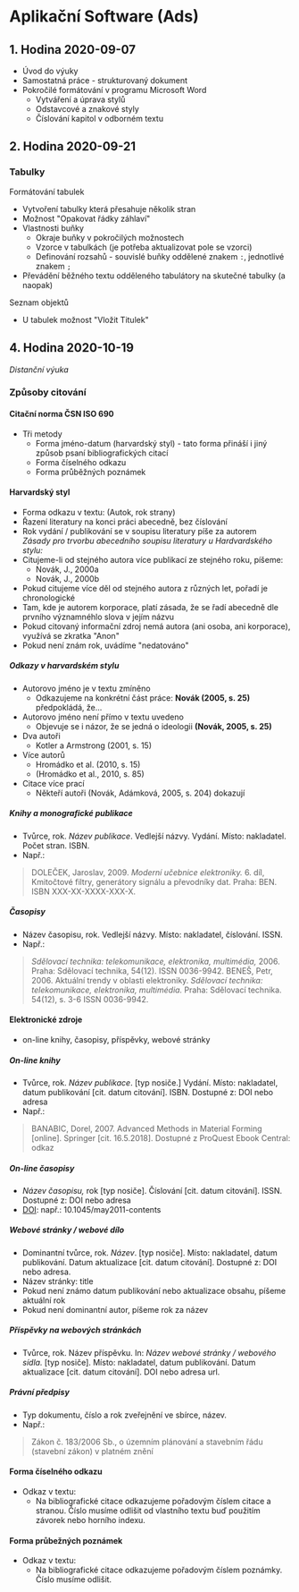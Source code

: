 # Aplikační Software (Ads)

## 1. Hodina 2020-09-07

- Úvod do výuky
- Samostatná práce - strukturovaný dokument
- Pokročilé formátování v programu Microsoft Word
	- Vytváření a úprava stylů
	- Odstavcové a znakové styly
	- Číslování kapitol v odborném textu

## 2. Hodina 2020-09-21

### Tabulky

Formátování tabulek

- Vytvoření tabulky která přesahuje několik stran
- Možnost "Opakovat řádky záhlaví"
- Vlastnosti buňky
	- Okraje buňky v pokročilých možnostech
	- Vzorce v tabulkách (je potřeba aktualizovat pole se vzorci)
	- Definování rozsahů - souvislé buňky oddělené znakem `:`, jednotlivé znakem `;`
- Převádění běžného textu odděleného tabulátory na skutečné tabulky (a naopak)

Seznam objektů

- U tabulek možnost "Vložit Titulek"

## 4. Hodina 2020-10-19
*Distanční výuka*

### Způsoby citování

#### Citační norma ČSN ISO 690

* Tři metody
	* Forma jméno-datum (harvardský styl) - tato forma přináší i jiný způsob psaní bibliografických citací
	* Forma číselného odkazu
	* Forma průběžných poznámek 

#### Harvardský styl

* Forma odkazu v textu: (Autok, rok strany)
* Řazení literatury na konci práci abecedně, bez číslování
* Rok vydání / publikování se v soupisu literatury píše za autorem  
*Zásady pro trvorbu abecedního soupisu literatury u Hardvardského stylu:*  
* Citujeme-li od stejného autora více publikací ze stejného roku, píšeme:
	* Novák, J., 2000a
	* Novák, J., 2000b
* Pokud citujeme více děl od stejného autora z různých let, pořadí je chronologické
* Tam, kde je autorem korporace, platí zásada, že se řadí abecedně dle prvního významnéhlo slova v jejím názvu
* Pokud citovaný informační zdroj nemá autora (ani osoba, ani korporace), využívá se zkratka "Anon"
* Pokud není znám rok, uvádíme "nedatováno"

##### Odkazy v harvardském stylu

* Autorovo jméno je v textu zmíněno
	* Odkazujeme na konkrétní část práce: **Novák (2005, s. 25)** předpokládá, že...
* Autorovo jméno není přímo v textu uvedeno
	* Objevuje se i názor, že se jedná o ideologii **(Novák, 2005, s. 25)**
* Dva autoři
	* Kotler a Armstrong (2001, s. 15)
* Více autorů
	* Hromádko et al. (2010, s. 15)
	* (Hromádko et al., 2010, s. 85)
* Citace více prací
	* Někteří autoři (Novák, Adámková, 2005, s. 204) dokazují

##### Knihy a monografické publikace

* Tvůrce, rok. *Název publikace*. Vedlejší názvy. Vydání. Místo: nakladatel. Počet stran. ISBN.
* Např.:

> DOLEČEK, Jaroslav, 2009. *Moderní učebnice elektroniky.* 6. díl, Kmitočtové filtry, generátory signálu a převodníky dat. Praha: BEN. ISBN XXX-XX-XXXX-XXX-X.

##### Časopisy

* Název časopisu, rok. Vedlejší názvy. Místo: nakladatel, číslování. ISSN.
* Např.:

> *Sdělovací technika: telekomunikace, elektronika, multimédia,* 2006. Praha: Sdělovací technika, 54(12). ISSN 0036-9942.
> BENEŠ, Petr, 2006. Aktuální trendy v oblasti elektroniky. *Sdělovací technika: telekomunikace, elektronika, multimédia.* Praha: Sdělovací technika. 54(12), s. 3-6 ISSN 0036-9942.

#### Elektronické zdroje

* on-line knihy, časopisy, příspěvky, webové stránky

##### On-line knihy

* Tvůrce, rok. *Název publikace*. [typ nosiče.] Vydání. Místo: nakladatel, datum publikování [cit. datum citování]. ISBN. Dostupné z: DOI nebo adresa
* Např.:

> BANABIC, Dorel, 2007. Advanced Methods in Material Forming [online].
> Springer [cit. 16.5.2018]. Dostupné z ProQuest Ebook Central: odkaz

##### On-line časopisy

* *Název časopisu,* rok [typ nosiče]. Číslování [cit. datum citování]. ISSN. Dostupné z: DOI nebo adresa
* [DOI](https://cs.wikipedia.org/wiki/Digital_object_identifier): např.: 10.1045/may2011-contents

##### Webové stránky / webové dílo

* Dominantní tvůrce, rok. *Název*. [typ nosiče]. Místo: nakladatel, datum publikování. Datum aktualizace [cit. datum citování]. Dostupné z: DOI nebo adresa.
* Název stránky: title
* Pokud není známo datum publikování nebo aktualizace obsahu, píšeme aktuální rok
* Pokud není dominantní autor, píšeme rok za název

##### Příspěvky na webových stránkách

* Tvůrce, rok. Název příspěvku. In: *Název webové stránky / webového sídla.* [typ nosiče]. Místo: nakladatel, datum publikování. Datum aktualizace [cit. datum citování]. DOI nebo adresa url.

##### Právní předpisy

* Typ dokumentu, číslo a rok zveřejnění ve sbírce, název.
* Např.:

> Zákon č. 183/2006 Sb., o územním plánování a stavebním řádu (stavební zákon) v platném znění

#### Forma číselného odkazu

* Odkaz v textu:
	* Na bibliografické citace odkazujeme pořadovým číslem citace a stranou. Číslo musíme odlišit od vlastního textu buď použitím závorek nebo horního indexu.

#### Forma průbežných poznámek

* Odkaz v textu:
	* Na bibliografické citace odkazujeme pořadovým číslem poznámky. Číslo musíme odlišit.